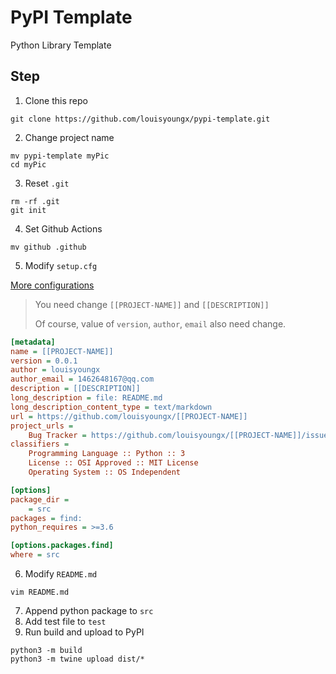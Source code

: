 # PyPI Template

Python Library Template



## Step

1. Clone this repo

```shell
git clone https://github.com/louisyoungx/pypi-template.git
```

2. Change project name

```shell
mv pypi-template myPic
cd myPic
```

3. Reset `.git`

```shell
rm -rf .git
git init
```

4. Set Github Actions

```shell
mv github .github
```

5. Modify `setup.cfg`

[More configurations](https://setuptools.pypa.io/en/latest/userguide/declarative_config.html)

> You need change `[[PROJECT-NAME]]` and `[[DESCRIPTION]]`
>
> Of course, value of `version`, `author`, `email` also need change.

```cfg
[metadata]
name = [[PROJECT-NAME]]
version = 0.0.1
author = louisyoungx
author_email = 1462648167@qq.com
description = [[DESCRIPTION]]
long_description = file: README.md
long_description_content_type = text/markdown
url = https://github.com/louisyoungx/[[PROJECT-NAME]]
project_urls =
    Bug Tracker = https://github.com/louisyoungx/[[PROJECT-NAME]]/issues
classifiers =
    Programming Language :: Python :: 3
    License :: OSI Approved :: MIT License
    Operating System :: OS Independent

[options]
package_dir =
    = src
packages = find:
python_requires = >=3.6

[options.packages.find]
where = src
```

6. Modify `README.md`

```shell
vim README.md
```

7. Append python package to `src`
8. Add test file to `test`
9. Run build and upload to PyPI

```shell
python3 -m build
python3 -m twine upload dist/*
```



